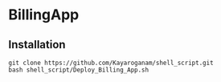 # BillingApp

## Installation
```
git clone https://github.com/Kayaroganam/shell_script.git
bash shell_script/Deploy_Billing_App.sh
```
